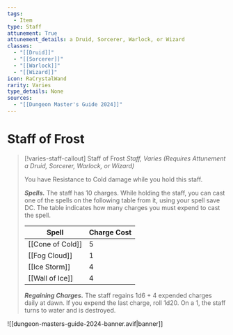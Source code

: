 ```yaml
---
tags:
  - Item
type: Staff
attunement: True
attunement_details: a Druid, Sorcerer, Warlock, or Wizard
classes:
  - "[[Druid]]"
  - "[[Sorcerer]]"
  - "[[Warlock]]"
  - "[[Wizard]]"
icon: RaCrystalWand
rarity: Varies
type_details: None
sources: 
  - "[[Dungeon Master's Guide 2024]]"
---
```

# Staff of Frost
>[!varies-staff-callout] Staff of Frost
>_Staff, Varies (Requires Attunement a Druid, Sorcerer, Warlock, or Wizard)_
>
>You have Resistance to Cold damage while you hold this staff.
>
>**_Spells._** The staff has 10 charges. While holding the staff, you can cast one of the spells on the following table from it, using your spell save DC. The table indicates how many charges you must expend to cast the spell.
>
>|Spell|Charge Cost|
>|---|---|
>|[[Cone of Cold]]|5|
>|[[Fog Cloud]]|1|
>|[[Ice Storm]]|4|
>|[[Wall of Ice]]|4|
>
>**_Regaining Charges._** The staff regains 1d6 + 4 expended charges daily at dawn. If you expend the last charge, roll 1d20. On a 1, the staff turns to water and is destroyed.
>


![[dungeon-masters-guide-2024-banner.avif|banner]]